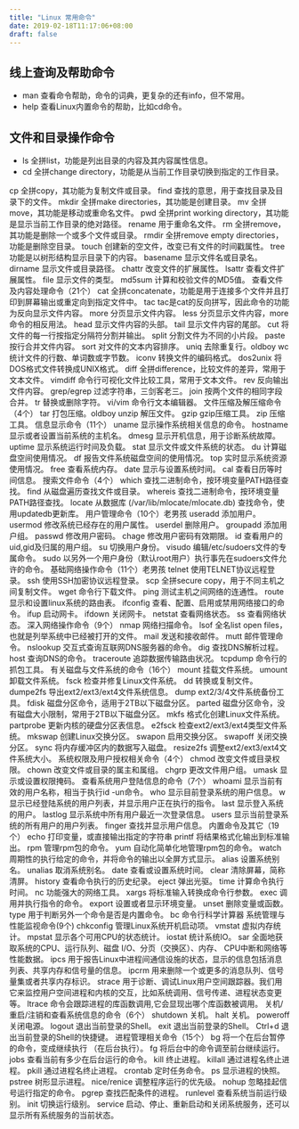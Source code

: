 ```yaml
---
title: "Linux 常用命令"
date: 2019-02-18T11:17:06+08:00
draft: false
---
```


线上查询及帮助命令
---
- man  查看命令帮助，命令的词典，更复杂的还有info，但不常用。   
- help 查看Linux内置命令的帮助，比如cd命令。  

文件和目录操作命令  
---
- ls 全拼list，功能是列出目录的内容及其内容属性信息。  
- cd 全拼change directory，功能是从当前工作目录切换到指定的工作目录。  

cp
全拼copy，其功能为复制文件或目录。
find
查找的意思，用于查找目录及目录下的文件。
mkdir
全拼make directories，其功能是创建目录。
mv
全拼move，其功能是移动或重命名文件。
pwd
全拼print working directory，其功能是显示当前工作目录的绝对路径。
rename
用于重命名文件。
rm
全拼remove，其功能是删除一个或多个文件或目录。
rmdir
全拼remove empty directories，功能是删除空目录。
touch
创建新的空文件，改变已有文件的时间戳属性。
tree
功能是以树形结构显示目录下的内容。
basename
显示文件名或目录名。
dirname
显示文件或目录路径。
chattr
改变文件的扩展属性。
lsattr
查看文件扩展属性。
file
显示文件的类型。
md5sum
计算和校验文件的MD5值。
查看文件及内容处理命令（21个）
cat
全拼concatenate，功能是用于连接多个文件并且打印到屏幕输出或重定向到指定文件中。
tac
tac是cat的反向拼写，因此命令的功能为反向显示文件内容。
more
分页显示文件内容。
less
分页显示文件内容，more命令的相反用法。
head
显示文件内容的头部。
tail
显示文件内容的尾部。
cut
将文件的每一行按指定分隔符分割并输出。
split
分割文件为不同的小片段。
paste
按行合并文件内容。
sort
对文件的文本内容排序。
uniq
去除重复行。oldboy
wc
统计文件的行数、单词数或字节数。
iconv
转换文件的编码格式。
dos2unix
将DOS格式文件转换成UNIX格式。
diff
全拼difference，比较文件的差异，常用于文本文件。
vimdiff
命令行可视化文件比较工具，常用于文本文件。
rev
反向输出文件内容。
grep/egrep
过滤字符串，三剑客老三。
join
按两个文件的相同字段合并。
tr
替换或删除字符。
vi/vim
命令行文本编辑器。
文件压缩及解压缩命令（4个）
tar
打包压缩。oldboy
unzip
解压文件。
gzip
gzip压缩工具。
zip
压缩工具。
信息显示命令（11个）
uname
显示操作系统相关信息的命令。
hostname
显示或者设置当前系统的主机名。
dmesg
显示开机信息，用于诊断系统故障。
uptime
显示系统运行时间及负载。
stat
显示文件或文件系统的状态。
du
计算磁盘空间使用情况。
df
报告文件系统磁盘空间的使用情况。
top
实时显示系统资源使用情况。
free
查看系统内存。
date
显示与设置系统时间。
cal
查看日历等时间信息。
搜索文件命令（4个）
which
查找二进制命令，按环境变量PATH路径查找。
find
从磁盘遍历查找文件或目录。
whereis
查找二进制命令，按环境变量PATH路径查找。
locate
从数据库 (/var/lib/mlocate/mlocate.db) 查找命令，使用updatedb更新库。
用户管理命令（10个）老男孩
useradd
添加用户。
usermod
修改系统已经存在的用户属性。
userdel
删除用户。
groupadd
添加用户组。
passwd
修改用户密码。
chage
修改用户密码有效期限。
id
查看用户的uid,gid及归属的用户组。
su
切换用户身份。
visudo
编辑/etc/sudoers文件的专属命令。
sudo
以另外一个用户身份（默认root用户）执行事先在sudoers文件允许的命令。
基础网络操作命令（11个）老男孩
telnet
使用TELNET协议远程登录。
ssh
使用SSH加密协议远程登录。
scp
全拼secure copy，用于不同主机之间复制文件。
wget
命令行下载文件。
ping
测试主机之间网络的连通性。
route
显示和设置linux系统的路由表。
ifconfig
查看、配置、启用或禁用网络接口的命令。
ifup
启动网卡。
ifdown
关闭网卡。
netstat
查看网络状态。
ss
查看网络状态。
深入网络操作命令（9个）
nmap
网络扫描命令。
lsof
全名list open files，也就是列举系统中已经被打开的文件。
mail
发送和接收邮件。
mutt
邮件管理命令。
nslookup
交互式查询互联网DNS服务器的命令。
dig
查找DNS解析过程。
host
查询DNS的命令。
traceroute
追踪数据传输路由状况。
tcpdump
命令行的抓包工具。
有关磁盘与文件系统的命令（16个）
mount
挂载文件系统。
umount
卸载文件系统。
fsck
检查并修复Linux文件系统。
dd
转换或复制文件。
dumpe2fs
导出ext2/ext3/ext4文件系统信息。
dump
ext2/3/4文件系统备份工具。
fdisk
磁盘分区命令，适用于2TB以下磁盘分区。
parted
磁盘分区命令，没有磁盘大小限制，常用于2TB以下磁盘分区。
mkfs
格式化创建Linux文件系统。
partprobe
更新内核的硬盘分区表信息。
e2fsck
检查ext2/ext3/ext4类型文件系统。
mkswap
创建Linux交换分区。
swapon
启用交换分区。
swapoff
关闭交换分区。
sync
将内存缓冲区内的数据写入磁盘。
resize2fs
调整ext2/ext3/ext4文件系统大小。
系统权限及用户授权相关命令（4个）
chmod
改变文件或目录权限。
chown
改变文件或目录的属主和属组。
chgrp
更改文件用户组。
umask
显示或设置权限掩码。
查看系统用户登陆信息的命令（7个）
whoami
显示当前有效的用户名称，相当于执行id -un命令。
who
显示目前登录系统的用户信息。
w
显示已经登陆系统的用户列表，并显示用户正在执行的指令。
last
显示登入系统的用户。
lastlog
显示系统中所有用户最近一次登录信息。
users
显示当前登录系统的所有用户的用户列表。
finger
查找并显示用户信息。
内置命令及其它（19个）
echo
打印变量，或直接输出指定的字符串
printf
将结果格式化输出到标准输出。
rpm
管理rpm包的命令。
yum
自动化简单化地管理rpm包的命令。
watch
周期性的执行给定的命令，并将命令的输出以全屏方式显示。
alias
设置系统别名。
unalias
取消系统别名。
date
查看或设置系统时间。
clear
清除屏幕，简称清屏。
history
查看命令执行的历史纪录。
eject
弹出光驱。
time
计算命令执行时间。
nc
功能强大的网络工具。
xargs
将标准输入转换成命令行参数。
exec
调用并执行指令的命令。
export
设置或者显示环境变量。
unset
删除变量或函数。
type
用于判断另外一个命令是否是内置命令。
bc
命令行科学计算器
系统管理与性能监视命令(9个)
chkconfig
管理Linux系统开机启动项。
vmstat
虚拟内存统计。
mpstat
显示各个可用CPU的状态统计。
iostat
统计系统IO。
sar
全面地获取系统的CPU、运行队列、磁盘 I/O、分页（交换区）、内存、 CPU中断和网络等性能数据。
ipcs
用于报告Linux中进程间通信设施的状态，显示的信息包括消息列表、共享内存和信号量的信息。
ipcrm
用来删除一个或更多的消息队列、信号量集或者共享内存标识。
strace
用于诊断、调试Linux用户空间跟踪器。我们用它来监控用户空间进程和内核的交互，比如系统调用、信号传递、进程状态变更等。
ltrace
命令会跟踪进程的库函数调用,它会显现出哪个库函数被调用。
关机/重启/注销和查看系统信息的命令（6个）
shutdown
关机。
halt
关机。
poweroff
关闭电源。
logout
退出当前登录的Shell。
exit
退出当前登录的Shell。
Ctrl+d
退出当前登录的Shell的快捷键。
进程管理相关命令（15个）
bg
将一个在后台暂停的命令，变成继续执行  （在后台执行）。
fg
将后台中的命令调至前台继续运行。
jobs
查看当前有多少在后台运行的命令。
kill
终止进程。
killall
通过进程名终止进程。
pkill
通过进程名终止进程。
crontab
定时任务命令。
ps
显示进程的快照。
pstree
树形显示进程。
nice/renice
调整程序运行的优先级。
nohup
忽略挂起信号运行指定的命令。
pgrep
查找匹配条件的进程。
runlevel
查看系统当前运行级别。
init
切换运行级别。
service
启动、停止、重新启动和关闭系统服务，还可以显示所有系统服务的当前状态。
